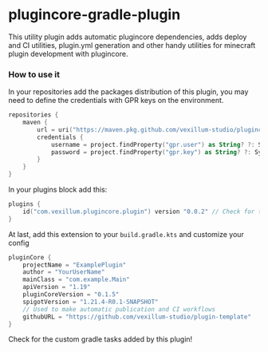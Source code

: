 # plugincore-gradle-plugin
This utility plugin adds automatic plugincore dependencies,
adds deploy and CI utilities, plugin.yml generation and other handy utilities
for minecraft plugin development with plugincore.

### How to use it
In your repositories add the packages distribution of this plugin, you may need to define the credentials with GPR keys
on the environment.
````kotlin
repositories {
    maven {
        url = uri("https://maven.pkg.github.com/vexillum-studio/plugincore-gradle-plugin")
        credentials {
            username = project.findProperty("gpr.user") as String? ?: System.getenv("GPR_USER")
            password = project.findProperty("gpr.key") as String? ?: System.getenv("GPR_KEY")
        }
    }
}
````
In your plugins block add this:
````kotlin
plugins {
    id("com.vexillum.plugincore.plugin") version "0.0.2" // Check for the latest version released
}

````
At last, add this extension to your `build.gradle.kts` and customize your config

````kotlin
pluginCore {
    projectName = "ExamplePlugin"
    author = "YourUserName"
    mainClass = "com.example.Main"
    apiVersion = "1.19"
    pluginCoreVersion = "0.1.5"
    spigotVersion = "1.21.4-R0.1-SNAPSHOT"
    // Used to make automatic publication and CI workflows
    githubURL = "https://github.com/vexillum-studio/plugin-template"
}

````
Check for the custom gradle tasks added by this plugin! 

